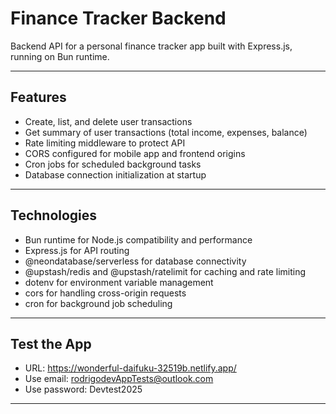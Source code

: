 # Finance Tracker Backend

Backend API for a personal finance tracker app built with Express.js, running on Bun runtime.

---

## Features

- Create, list, and delete user transactions
- Get summary of user transactions (total income, expenses, balance)
- Rate limiting middleware to protect API
- CORS configured for mobile app and frontend origins
- Cron jobs for scheduled background tasks
- Database connection initialization at startup

---

## Technologies

- Bun runtime for Node.js compatibility and performance
- Express.js for API routing
- @neondatabase/serverless for database connectivity
- @upstash/redis and @upstash/ratelimit for caching and rate limiting
- dotenv for environment variable management
- cors for handling cross-origin requests
- cron for background job scheduling

---

## Test the App

- URL: https://wonderful-daifuku-32519b.netlify.app/
- Use email: rodrigodevAppTests@outlook.com
- Use password: Devtest2025

---
